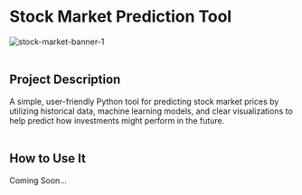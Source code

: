 # Stock Market Prediction Tool
![stock-market-banner-1](https://github.com/user-attachments/assets/ccf5614a-5865-48d1-a43a-df788bd6f951)
<br>
<br>


## Project Description
A simple, user-friendly Python tool for predicting stock market prices by utilizing historical data, machine learning models, and clear visualizations to help predict how investments might perform in the future.
<br>
<br>


## How to Use It
Coming Soon...
<br>
<br>
